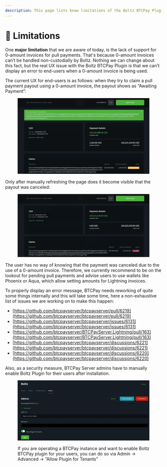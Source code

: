 ```yaml
---
description: This page lists know limitations of the Boltz BTCPay Plugin
---
```


# 🚧 Limitations

One **major limitation** that we are aware of today, is the lack of support for 0-amount invoices for pull payments. That's because 0-amount invoices can’t be handled non-custodially by Boltz. Nothing we can change about this fact, but the real UX issue with the Boltz BTCPay Plugin is that we can’t display an error to end-users when a 0-amount invoice is being used.

The current UX for end-users is as follows: when they try to claim a pull payment payout using a 0-amount invoice, the payout shows as “Awaiting Payment”:

<figure><img src=".gitbook/assets/awaiting_payment.png" alt=""><figcaption></figcaption></figure>

Only after manually refreshing the page does it become visible that the payout was canceled:

<figure><img src=".gitbook/assets/cancelled_payment.png" alt=""><figcaption></figcaption></figure>

The user has no way of knowing that the payment was canceled due to the use of a 0-amount invoice. Therefore, we currently recommend to be on the lookout for pending pull payments and advise users to use wallets like Phoenix or Aqua, which allow setting amounts for Lightning invoices.

To properly display an error message, BTCPay needs reworking of quite some things internally and this will take some time, here a non-exhaustive list of issues we are working on to make this happen:

* [https://github.com/btcpayserver/btcpayserver/pull/6219](https://github.com/btcpayserver/btcpayserver/pull/6219)
* [https://github.com/btcpayserver/btcpayserver/issues/6131](https://github.com/btcpayserver/btcpayserver/issues/6131)
* [https://github.com/btcpayserver/BTCPayServer.Lightning/pull/163](https://github.com/btcpayserver/BTCPayServer.Lightning/pull/163)
* [https://github.com/btcpayserver/btcpayserver/discussions/6221](https://github.com/btcpayserver/btcpayserver/discussions/6221)
* [https://github.com/btcpayserver/btcpayserver/discussions/6220](https://github.com/btcpayserver/btcpayserver/discussions/6220)

Also, as a security measure, BTCPay Server admins have to manually enable Boltz Plugin for their users after installation.

<figure><img src=".gitbook/assets/admin_boltz_enabled.png" alt=""><figcaption><p>If you are operating a BTCPay instance and want to enable Boltz BTCPay plugin for your users, you can do so via Admin → Advanced → “Allow Plugin for Tenants”</p></figcaption></figure>
